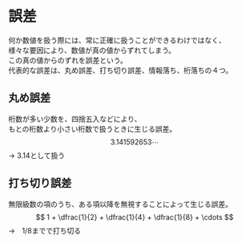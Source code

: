 # 誤差
何か数値を扱う際には、常に正確に扱うことができるわけではなく、  
様々な要因により、数値が真の値からずれてしまう。  
この真の値からのずれを誤差という。  
代表的な誤差は、丸め誤差、打ち切り誤差、情報落ち、桁落ちの４つ。  
  
  
## 丸め誤差
桁数が多い少数を、四捨五入などにより、  
もとの桁数より小さい桁数で扱うときに生じる誤差。
$$ 3.141592653 \cdots $$ → 3.14として扱う
  

## 打ち切り誤差
無限級数の項のうち、ある項以降を無視することによって生じる誤差。
$$ 1 + \dfrac{1}{2} + \dfrac{1}{4} + \dfrac{1}{8} + \cdots $$ →　1/8までで打ち切る

